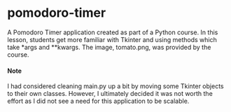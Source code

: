 # pomodoro-timer

A Pomodoro Timer application created as part of a Python course.
In this lesson, students get more familiar with Tkinter and using
methods which take *args and **kwargs. The image, tomato.png, was 
provided by the course.

#### Note

I had considered cleaning main.py up a bit by moving some Tkinter
objects to their own classes. However, I ultimately decided it was
not worth the effort as I did not see a need for this application
to be scalable.
